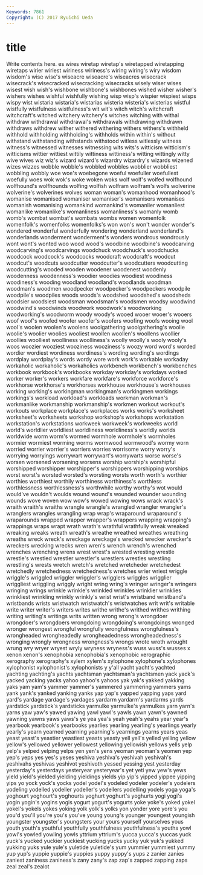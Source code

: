 ```yaml
---
Keywords: 7861 
Copyright: (C) 2017 Ryuichi Ueda
---
```


# title

Write contents here.
es wires wiretap wiretap's
wiretapped wiretapping wiretaps wirier wiriest wiriness wiriness's wiring wiring's wiry
wisdom wisdom's wise wise's wiseacre wiseacre's wiseacres wisecrack wisecrack's wisecracked
wisecracking wisecracks wisely wiser wises wisest wish wish's wishbone wishbone's
wishbones wished wisher wisher's wishers wishes wishful wishfully wishing wisp
wisp's wispier wispiest wisps wispy wist wistaria wistaria's wistarias wisteria
wisteria's wisterias wistful wistfully wistfulness wistfulness's wit wit's witch witch's
witchcraft witchcraft's witched witchery witchery's witches witching with withal withdraw
withdrawal withdrawal's withdrawals withdrawing withdrawn withdraws withdrew wither withered withering
withers withers's withheld withhold withholding withholding's withholds within within's without
withstand withstanding withstands withstood witless witlessly witness witness's witnessed witnesses
witnessing wits wits's witticism witticism's witticisms wittier wittiest wittily wittiness
wittiness's witting wittingly witty wive wives wiz wiz's wizard wizard's
wizardry wizardry's wizards wizened wizes wizzes wobble wobble's wobbled wobbles
wobblier wobbliest wobbling wobbly woe woe's woebegone woeful woefuller woefullest
woefully woes wok wok's woke woken woks wolf wolf's wolfed
wolfhound wolfhound's wolfhounds wolfing wolfish wolfram wolfram's wolfs wolverine wolverine's
wolverines wolves woman woman's womanhood womanhood's womanise womanised womaniser womaniser's
womanisers womanises womanish womanising womankind womankind's womanlier womanliest womanlike womanlike's
womanliness womanliness's womanly womb womb's wombat wombat's wombats wombs women
womenfolk womenfolk's womenfolks womenfolks's won won's won't wonder wonder's wondered
wonderful wonderfully wondering wonderland wonderland's wonderlands wonderment wonderment's wonders wondrous
wondrously wont wont's wonted woo wood wood's woodbine woodbine's woodcarving
woodcarving's woodcarvings woodchuck woodchuck's woodchucks woodcock woodcock's woodcocks woodcraft woodcraft's
woodcut woodcut's woodcuts woodcutter woodcutter's woodcutters woodcutting woodcutting's wooded wooden
woodener woodenest woodenly woodenness woodenness's woodier woodies woodiest woodiness woodiness's
wooding woodland woodland's woodlands woodman woodman's woodmen woodpecker woodpecker's woodpeckers
woodpile woodpile's woodpiles woods woods's woodshed woodshed's woodsheds woodsier woodsiest
woodsman woodsman's woodsmen woodsy woodwind woodwind's woodwinds woodwork woodwork's woodworking
woodworking's woodworm woody woody's wooed wooer wooer's wooers woof woof's
woofed woofer woofer's woofers woofing woofs wooing wool wool's woolen
woolen's woolens woolgathering woolgathering's woolie woolie's woolier woolies wooliest woollen
woollen's woollens woollier woollies woolliest woolliness woolliness's woolly woolly's wooly
wooly's woos woozier wooziest wooziness wooziness's woozy word word's worded
wordier wordiest wordiness wordiness's wording wording's wordings wordplay wordplay's words
wordy wore work work's workable workaday workaholic workaholic's workaholics workbench
workbench's workbenches workbook workbook's workbooks workday workday's workdays worked worker
worker's workers workfare workfare's workforce workforce's workhorse workhorse's workhorses workhouse
workhouse's workhouses working working's workingman workingman's workingmen workings workings's workload
workload's workloads workman workman's workmanlike workmanship workmanship's workmen workout workout's
workouts workplace workplace's workplaces works works's worksheet worksheet's worksheets workshop
workshop's workshops workstation workstation's workstations workweek workweek's workweeks world world's
worldlier worldliest worldliness worldliness's worldly worlds worldwide worm worm's wormed
wormhole wormhole's wormholes wormier wormiest worming worms wormwood wormwood's wormy
worn worried worrier worrier's worriers worries worrisome worry worry's worrying
worryings worrywart worrywart's worrywarts worse worse's worsen worsened worsening worsens
worship worship's worshipful worshipped worshipper worshipper's worshippers worshipping worships worst
worst's worsted worsted's worsting worsts worth worth's worthier worthies worthiest
worthily worthiness worthiness's worthless worthlessness worthlessness's worthwhile worthy worthy's wot
would would've wouldn't woulds wound wound's wounded wounder wounding wounds
wove woven wow wow's wowed wowing wows wrack wrack's wraith
wraith's wraiths wrangle wrangle's wrangled wrangler wrangler's wranglers wrangles wrangling
wrap wrap's wraparound wraparound's wraparounds wrapped wrapper wrapper's wrappers wrapping
wrapping's wrappings wraps wrapt wrath wrath's wrathful wrathfully wreak wreaked
wreaking wreaks wreath wreath's wreathe wreathed wreathes wreathing wreaths wreck
wreck's wreckage wreckage's wrecked wrecker wrecker's wreckers wrecking wrecks wren
wren's wrench wrench's wrenched wrenches wrenching wrens wrest wrest's wrested
wresting wrestle wrestle's wrestled wrestler wrestler's wrestlers wrestles wrestling wrestling's
wrests wretch wretch's wretched wretcheder wretchedest wretchedly wretchedness wretchedness's wretches
wrier wriest wriggle wriggle's wriggled wriggler wriggler's wrigglers wriggles wrigglier
wriggliest wriggling wriggly wright wring wring's wringer wringer's wringers wringing
wrings wrinkle wrinkle's wrinkled wrinkles wrinklier wrinklies wrinkliest wrinkling wrinkly
wrinkly's wrist wrist's wristband wristband's wristbands wrists wristwatch wristwatch's wristwatches
writ writ's writable write writer writer's writers writes writhe writhe's
writhed writhes writhing writing writing's writings writs written wrong wrong's
wrongdoer wrongdoer's wrongdoers wrongdoing wrongdoing's wrongdoings wronged wronger wrongest wrongful
wrongfully wrongfulness wrongfulness's wrongheaded wrongheadedly wrongheadedness wrongheadedness's wronging wrongly wrongness
wrongness's wrongs wrote wroth wrought wrung wry wryer wryest wryly
wryness wryness's wuss wuss's wusses x xenon xenon's xenophobia xenophobia's
xenophobic xerographic xerography xerography's xylem xylem's xylophone xylophone's xylophones xylophonist
xylophonist's xylophonists y y'all yacht yacht's yachted yachting yachting's yachts
yachtsman yachtsman's yachtsmen yack yack's yacked yacking yacks yahoo yahoo's
yahoos yak yak's yakked yakking yaks yam yam's yammer yammer's
yammered yammering yammers yams yank yank's yanked yanking yanks yap
yap's yapped yapping yaps yard yard's yardage yardage's yardages yardarm
yardarm's yardarms yards yardstick yardstick's yardsticks yarmulke yarmulke's yarmulkes yarn
yarn's yarns yaw yaw's yawed yawing yawl yawl's yawls yawn
yawn's yawned yawning yawns yaws yaws's ye yea yea's yeah
yeah's yeahs year year's yearbook yearbook's yearbooks yearlies yearling yearling's
yearlings yearly yearly's yearn yearned yearning yearning's yearnings yearns years
yeas yeast yeast's yeastier yeastiest yeasts yeasty yell yell's yelled
yelling yellow yellow's yellowed yellower yellowest yellowing yellowish yellows yells
yelp yelp's yelped yelping yelps yen yen's yens yeoman yeoman's
yeomen yep yep's yeps yes yes's yeses yeshiva yeshiva's yeshivah
yeshivah's yeshivahs yeshivas yeshivot yeshivoth yessed yessing yest yesterday yesterday's
yesterdays yesteryear yesteryear's yet yeti yew yew's yews yield yield's
yielded yielding yieldings yields yip yip's yipped yippee yipping yips
yo yock yock's yocks yodel yodel's yodeled yodeler yodeler's yodelers
yodeling yodelled yodeller yodeller's yodellers yodelling yodels yoga yoga's yoghourt
yoghourt's yoghourts yoghurt yoghurt's yoghurts yogi yogi's yogin yogin's yogins
yogis yogurt yogurt's yogurts yoke yoke's yoked yokel yokel's yokels
yokes yoking yolk yolk's yolks yon yonder yore yore's you
you'd you'll you're you's you've young young's younger youngest youngish
youngster youngster's youngsters your yours yourself yourselves yous youth youth's
youthful youthfully youthfulness youthfulness's youths yowl yowl's yowled yowling yowls
yttrium yttrium's yucca yucca's yuccas yuck yuck's yucked yuckier yuckiest
yucking yucks yucky yuk yuk's yukked yukking yuks yule yule's
yuletide yuletide's yum yummier yummiest yummy yup yup's yuppie yuppie's
yuppies yuppy yuppy's yups z zanier zanies zaniest zaniness zaniness's
zany zany's zap zap's zapped zapping zaps zeal zeal's zealot
